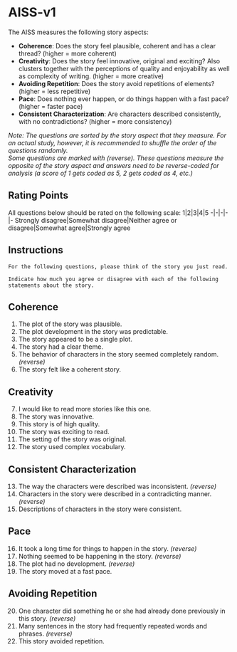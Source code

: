 # AISS-v1
The AISS measures the following story aspects:
* **Coherence**: Does the story feel plausible, coherent and has a clear thread? (higher = more coherent)
* **Creativity**: Does the story feel innovative, original and exciting? Also clusters together with the perceptions of quality and enjoyability as well as complexity of writing. (higher = more creative)
* **Avoiding Repetition**: Does the story avoid repetitions of elements? (higher = less repetitive)
* **Pace**: Does nothing ever happen, or do things happen with a fast pace? (higher = faster pace)
* **Consistent Characterization**:  Are characters described consistently, with no contradictions? (higher = more consistency)

_Note: The questions are sorted by the story aspect that they measure. For an actual study, however, it is recommended to shuffle the order of the questions randomly.\
Some questions are marked with (reverse). These questions measure the opposite of the story aspect and answers need to be reverse-coded for analysis (a score of 1 gets coded as 5, 2 gets coded as 4, etc.)_

## Rating Points
All questions below should be rated on the following scale:
1|2|3|4|5
-|-|-|-|-
Strongly disagree|Somewhat disagree|Neither agree or disagree|Somewhat agree|Strongly agree

## Instructions
```
For the following questions, please think of the story you just read.

Indicate how much you agree or disagree with each of the following statements about the story.
```

## Coherence
1. The plot of the story was plausible.
2. The plot development in the story was predictable.
3. The story appeared to be a single plot.
4. The story had a clear theme.
5. The behavior of characters in the story seemed completely random. _(reverse)_
6. The story felt like a coherent story.

## Creativity
7. I would like to read more stories like this one.
8. The story was innovative.
9. This story is of high quality.
10. The story was exciting to read.
11. The setting of the story was original.
12. The story used complex vocabulary.

## Consistent Characterization
13. The way the characters were described was inconsistent. _(reverse)_
14. Characters in the story were described in a contradicting manner. _(reverse)_
15. Descriptions of characters in the story were consistent.

## Pace
16. It took a long time for things to happen in the story. _(reverse)_
17. Nothing seemed to be happening in the story. _(reverse)_
18. The plot had no development. _(reverse)_
19. The story moved at a fast pace.

## Avoiding Repetition
20. One character did something he or she had already done previously in this story. _(reverse)_
21. Many sentences in the story had frequently repeated words and phrases. _(reverse)_
22. This story avoided repetition.